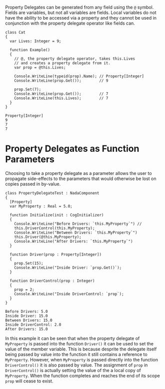 Property Delegates can be generated from any field using the `@` symbol. Fields are variables, but not all variables are fields. Local variables do not have the ability to be accessed via a property and they cannot be used in conjunction with the property delegate operator like fields can.

```TS:Cat,
class Cat
{
  var Lives: Integer = 9;

  function Example()
  {
    // @, the property delegate operator, takes this.Lives
    // and creates a property delegate from it.
    var prop = @this.Lives;

    Console.WriteLine(typeid(prop).Name); // Property[Integer]
    Console.WriteLine(prop.Get());        // 9

    prop.Set(7);
    Console.WriteLine(prop.Get());        // 7
    Console.WriteLine(this.Lives);        // 7
  }
}
```
```name=Console Output
Property[Integer]
9
7
7
```

 # Property Delegates as Function Parameters
Choosing to take a property delegate as a parameter allows the user to propagate side-effects to the parameters that would otherwise be lost on copies passed in by-value.

```TS:PropertyDelegateTest,
class PropertyDelegateTest : NadaComponent
{
  [Property]
  var MyProperty : Real = 5.0;

  function Initialize(init : CogInitializer)
  {
    Console.WriteLine("Before Drivers: `this.MyProperty`") //
    this.DriverControl(this.MyProperty);
    Console.WriteLine("Between Drivers: `this.MyProperty`")
    this.Driver(@this.MyProperty);
    Console.WriteLine("After Drivers: `this.MyProperty`")
  }

  function Driver(prop : Property[Integer])
  {
    prop.Set(15);
    Console.WriteLine("Inside Driver: `prop.Get()`);
  }

  function DriverControl(prop : Integer)
  {
    prop = 2;
    Console.WriteLine("Inside DriverControl: `prop`);
  }
}
```
```name=Console Output
Before Drivers: 5.0
Inside Driver: 15.0
Between Drivers: 15.0
Inside DriverControl: 2.0
After Drivers: 15.0
```
In this example it can be seen that when the property delegate of `MyProperty` is passed into the function `Driver()` it can be used to set the value of the member variable. This is because desprite the delegate itself being passed by value into the function it still contains a reference to `MyProperty`. However, when `MyProperty` is passed directly into the function `DriverControl()` it is also passed by value. The assignment of `prop` in `DriverControl()` is actually setting the value of the a local copy of `MyProperty`. When the function completes and reaches the end of its scope `prop` will cease to exist.  

 